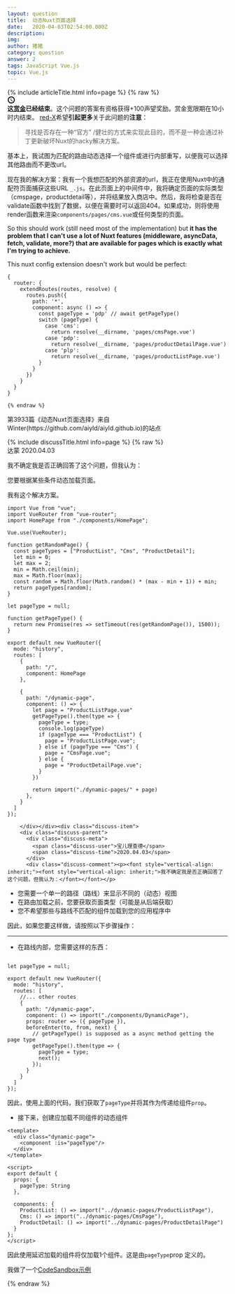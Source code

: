 ```yaml
---
layout: question
title:  动态Nuxt页面选择
date:   2020-04-03T02:54:00.000Z
description:                                                                          ...
img: 
author: 猪猪
category: question
answer: 2
tags: JavaScript Vue.js
topic: Vue.js
---
```

<div class="article-root">
  <div class="article">
    {% include articleTitle.html info=page %}
    {% raw %}
    <div class="article-content"><aside class="s-notice s-notice__info js-post-notice mb16" aria-hidden="false" role="status">
            <div class="grid fd-column fw-nowrap"> 
                <div class="grid fw-nowrap">
                        <div class="grid--cell mr8">
                            <svg aria-hidden="true" class="svg-icon iconClock" width="18" height="18" viewBox="0 0 18 18"><path d="M9 17A8 8 0 1 1 9 1a8 8 0 0 1 0 16zm0-2A6 6 0 1 0 9 3a6 6 0 0 0 0 12zM8 5h1.01L9 9.36l3.22 2.1-.6.93L8 10V5z"></path></svg>
                        </div>
                    <div class="grid--cell fl1 lh-lg">
                        <div class="grid--cell fl1 lh-lg">
                            <b><font style="vertical-align: inherit;"><font style="vertical-align: inherit;">这</font></font><a href="https://stackoverflow.com/help/bounty"><font style="vertical-align: inherit;"><font style="vertical-align: inherit;">赏金</font></font></a><font style="vertical-align: inherit;"><font style="vertical-align: inherit;">已经结束</font></font></b><font style="vertical-align: inherit;"><font style="vertical-align: inherit;">。</font><font style="vertical-align: inherit;">这个问题的答案有资格获得</font></font><span class="s-badge__bounty d-inline px4 py2 ba bc-transparent bar-sm fs-caption va-middle"><font style="vertical-align: inherit;"><font style="vertical-align: inherit;">+100</font></font></span><font style="vertical-align: inherit;"><font style="vertical-align: inherit;">声望奖励。</font><font style="vertical-align: inherit;">赏金宽限期在</font></font><span title="2020-04-02 13：36：51Z"><font style="vertical-align: inherit;"><font style="vertical-align: inherit;">10小时</font></font></span><font style="vertical-align: inherit;"><font style="vertical-align: inherit;">内结束</font><font style="vertical-align: inherit;">。
                            </font></font><a href="/users/305971/red-x"><font style="vertical-align: inherit;"><font style="vertical-align: inherit;">red-X</font></font></a><font style="vertical-align: inherit;"><font style="vertical-align: inherit;">希望</font></font><b><font style="vertical-align: inherit;"><font style="vertical-align: inherit;">引起更多</font></font></b><font style="vertical-align: inherit;"><font style="vertical-align: inherit;">关于此问题的</font><b><font style="vertical-align: inherit;">注意</font></b><font style="vertical-align: inherit;">：
                            </font></font><blockquote>
                                    <div><font style="vertical-align: inherit;"><font style="vertical-align: inherit;">寻找是否存在一种“官方” /健壮的方式来实现此目的，而不是一种会通过补丁更新破坏Nuxt的hacky解决方案。</font></font></div>
                            </blockquote>
                        </div>
                    </div>
                </div>
            </div>
        </aside>

<p><font style="vertical-align: inherit;"><font style="vertical-align: inherit;">基本上，我试图为匹配的路由动态选择一个组件或进行内部重写，以便我可以选择其他路由而不更改url。</font></font></p>

<p><font style="vertical-align: inherit;"><font style="vertical-align: inherit;">现在我的解决方案：我有一个我想匹配的外部资源的url，我正在使用Nuxt中的通配符页面捕获这些URL </font></font><code>_.js</code><font style="vertical-align: inherit;"><font style="vertical-align: inherit;">。</font><font style="vertical-align: inherit;">在此页面上的中间件中，我将确定页面的实际类型（cmspage，productdetail等），并将结果放入商店中。</font><font style="vertical-align: inherit;">然后，我将检查是否在validate函数中找到了数据，以便在需要时可以返回404。</font><font style="vertical-align: inherit;">如果成功，则将使用render函数来渲染</font></font><code>components/pages/cms.vue</code><font style="vertical-align: inherit;"><font style="vertical-align: inherit;">或任何类型的页面。</font></font></p>

<p>So this should work (still need most of the implementation) but <strong>it has the problem that I can't use a lot of Nuxt features (middleware, asyncData, fetch, validate, more?) that are available for pages which is exactly what I'm trying to achieve.</strong></p>

<p>This nuxt config extension doesn't work but would be perfect:</p>

<pre><code>{<font></font>
  router: {<font></font>
    extendRoutes(routes, resolve) {<font></font>
      routes.push({<font></font>
        path: '*',<font></font>
        component: async () =&gt; {<font></font>
          const pageType = 'pdp' // await getPageType()<font></font>
          switch (pageType) {<font></font>
            case 'cms':<font></font>
              return resolve(__dirname, 'pages/cmsPage.vue')<font></font>
            case 'pdp':<font></font>
              return resolve(__dirname, 'pages/productDetailPage.vue')<font></font>
            case 'plp':<font></font>
              return resolve(__dirname, 'pages/productListPage.vue')<font></font>
          }<font></font>
        }<font></font>
      })<font></font>
    }<font></font>
  }<font></font>
}<font></font>
</code></pre></div>
    {% endraw %}
  </div>
  <p class="winter_mark">第3933篇《动态Nuxt页面选择》来自Winter(https://github.com/aiyld/aiyld.github.io)的站点</p>
  <div class="discuss-wrapper">
    {% include discussTitle.html info=page %}
    {% raw %}
    <div class="discuss-list">
    <div class="discuss-item">
        <div class="discuss-parent">
          <div class="discuss-meta">
            <span class="discuss-user">达蒙</span>
            <span class="discuss-time">2020.04.03</span>
          </div>
          <div class="discuss-comment"><p><font style="vertical-align: inherit;"><font style="vertical-align: inherit;">我不确定我是否正确回答了这个问题，但我认为：</font></font></p>

<p><font style="vertical-align: inherit;"><font style="vertical-align: inherit;">您要根据某些条件动态加载页面。</font></font></p>

<p><font style="vertical-align: inherit;"><font style="vertical-align: inherit;">我有这个解决方案。</font></font></p>

<pre><code>import Vue from "vue";<font></font>
import VueRouter from "vue-router";<font></font>
import HomePage from "./components/HomePage";<font></font>
<font></font>
Vue.use(VueRouter);<font></font>
<font></font>
function getRandomPage() {<font></font>
  const pageTypes = ["ProductList", "Cms", "ProductDetail"];<font></font>
  let min = 0;<font></font>
  let max = 2;<font></font>
  min = Math.ceil(min);<font></font>
  max = Math.floor(max);<font></font>
  const random = Math.floor(Math.random() * (max - min + 1)) + min;<font></font>
  return pageTypes[random];<font></font>
}<font></font>
<font></font>
let pageType = null;<font></font>
<font></font>
function getPageType() {<font></font>
  return new Promise(res =&gt; setTimeout(res(getRandomPage()), 1500));<font></font>
}<font></font>
<font></font>
export default new VueRouter({<font></font>
  mode: "history",<font></font>
  routes: [<font></font>
    {<font></font>
      path: "/",<font></font>
      component: HomePage<font></font>
    },<font></font>
<font></font>
    {<font></font>
      path: "/dynamic-page",<font></font>
      component: () =&gt; {<font></font>
        let page = "ProductListPage.vue"<font></font>
        getPageType().then(type =&gt; {<font></font>
          pageType = type;<font></font>
          console.log(pageType)<font></font>
          if (pageType === "ProductList") {<font></font>
            page = "ProductListPage.vue";<font></font>
          } else if (pageType === "Cms") {<font></font>
            page = "CmsPage.vue";<font></font>
          } else {<font></font>
            page = "ProductDetailPage.vue";<font></font>
          }<font></font>
        })<font></font>
<font></font>
        return import("./dynamic-pages/" + page)<font></font>
      },<font></font>
    }<font></font>
  ]<font></font>
});<font></font>
</code></pre></div>
        </div></div><div class="discuss-item">
        <div class="discuss-parent">
          <div class="discuss-meta">
            <span class="discuss-user">宝儿理查德</span>
            <span class="discuss-time">2020.04.03</span>
          </div>
          <div class="discuss-comment"><p><font style="vertical-align: inherit;"><font style="vertical-align: inherit;">我不确定我是否正确回答了这个问题，但我认为：</font></font></p>

<ul>
<li><font style="vertical-align: inherit;"><font style="vertical-align: inherit;">您需要一个单一的路径（路线）来显示不同的（动态）视图</font></font></li>
<li><font style="vertical-align: inherit;"><font style="vertical-align: inherit;">在路由加载之前，您要获取页面类型（可能是从后端获取）</font></font></li>
<li><font style="vertical-align: inherit;"><font style="vertical-align: inherit;">您不希望那些与路线不匹配的组件加载到您的应用程序中</font></font></li>
</ul>

<p><font style="vertical-align: inherit;"><font style="vertical-align: inherit;">因此，如果您要这样做，请按照以下步骤操作： </font></font></p>

<hr>

<ul>
<li><font style="vertical-align: inherit;"><font style="vertical-align: inherit;">在路线内部，您需要这样的东西：</font></font></li>
</ul>

<pre class="lang-js prettyprint-override"><code><font></font>
let pageType = null;<font></font>
<font></font>
export default new VueRouter({<font></font>
  mode: "history",<font></font>
  routes: [<font></font>
    //... other routes<font></font>
    {<font></font>
      path: "/dynamic-page",<font></font>
      component: () =&gt; import("./components/DynamicPage"),<font></font>
      props: router =&gt; ({ pageType }),<font></font>
      beforeEnter(to, from, next) {<font></font>
        // getPageType() is supposed as a async method getting the page type<font></font>
        getPageType().then(type =&gt; {<font></font>
          pageType = type;<font></font>
          next();<font></font>
        });<font></font>
      }<font></font>
    }<font></font>
  ]<font></font>
});<font></font>
</code></pre>

<p><font style="vertical-align: inherit;"><font style="vertical-align: inherit;">因此，使用上面的代码，我们获取了</font></font><code>pageType</code><font style="vertical-align: inherit;"><font style="vertical-align: inherit;">并将其作为传递给组件</font></font><code>prop</code><font style="vertical-align: inherit;"><font style="vertical-align: inherit;">。</font></font></p>

<ul>
<li><font style="vertical-align: inherit;"><font style="vertical-align: inherit;">接下来，创建应加载不同组件的动态组件</font></font></li>
</ul>

<pre class="lang-js prettyprint-override"><code>&lt;template&gt;<font></font>
  &lt;div class="dynamic-page"&gt;<font></font>
    &lt;component :is="pageType"/&gt;<font></font>
  &lt;/div&gt;<font></font>
&lt;/template&gt;<font></font>
<font></font>
&lt;script&gt;<font></font>
export default {<font></font>
  props: {<font></font>
    pageType: String<font></font>
  },<font></font>
<font></font>
  components: {<font></font>
    ProductList: () =&gt; import("../dynamic-pages/ProductListPage"),<font></font>
    Cms: () =&gt; import("../dynamic-pages/CmsPage"),<font></font>
    ProductDetail: () =&gt; import("../dynamic-pages/ProductDetailPage")<font></font>
  }<font></font>
};<font></font>
&lt;/script&gt;<font></font>
</code></pre>

<p><font style="vertical-align: inherit;"><font style="vertical-align: inherit;">因此使用延迟加载的组件将仅加载1个组件。</font><font style="vertical-align: inherit;">这是由</font></font><code>pageType</code><font style="vertical-align: inherit;"><font style="vertical-align: inherit;">prop </font><font style="vertical-align: inherit;">定义的</font><font style="vertical-align: inherit;">。</font></font></p>

<p><font style="vertical-align: inherit;"><font style="vertical-align: inherit;">我做了一个</font></font><a href="https://codesandbox.io/s/different-component-for-same-route-2sb88" rel="nofollow noreferrer"><font style="vertical-align: inherit;"><font style="vertical-align: inherit;">CodeSandbox示例</font></font></a></p></div>
        </div></div>
    </div>
    {% endraw %}
  </div>
<div>
